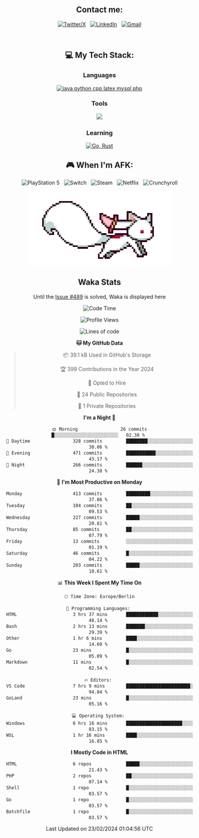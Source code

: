 <div align="center">

## Contact me:

[![Twitter/X](https://skillicons.dev/icons?i=twitter)](https://twitter.com/erikskopp) &nbsp;
[![LinkedIn](https://skillicons.dev/icons?i=linkedin)](www.linkedin.com/in/erik-skopp) &nbsp;
[![Gmail](https://skillicons.dev/icons?i=gmail)](mailto:skopp.erik@gmail.com)

<div align="center">
<br>

## 💻 My Tech Stack:

### Languages

[![java python cpp latex mysql php](https://skillicons.dev/icons?i=java,python,cpp,latex,mysql,php)](https://skillicons.dev)

### Tools

[![](https://skillicons.dev/icons?i=matlab,azure,bash,git,github,vscode)](https://skillicons.dev)

### Learning

[![Go, Rust](https://skillicons.dev/icons?i=go,rust)](https://skillicons.dev)

<!--
## 🏆 My Stats:

<p>
    <img height=175 alt="GitHub Stats" src="https://github-readme-stats.vercel.app/api?username=eskopp&show_icons=true&count_private=true&theme=dark" />&nbsp;&nbsp;
    <br><br>
    <img height=175 alt="Most Used Languages" src="https://github-readme-stats.vercel.app/api/top-langs/?username=eskopp&layout=compact&theme=dark" />&nbsp;&nbsp;
</p>
-->

## 🎮 When I'm AFK:

![PlayStation 5](https://img.shields.io/badge/Playstation%205-003791?style=for-the-badge&logo=playstation-5&logoColor=white) &nbsp;
![Switch](https://img.shields.io/badge/Switch-E60012?style=for-the-badge&logo=nintendo-switch&logoColor=white) &nbsp;
![Steam](https://img.shields.io/badge/steam-%23000000.svg?style=for-the-badge&logo=steam&logoColor=white) &nbsp;
![Netflix](https://img.shields.io/badge/Netflix-E50914?style=for-the-badge&logo=netflix&logoColor=white) &nbsp;
![Crunchyroll](https://img.shields.io/badge/Crunchyroll-F47521?style=for-the-badge&logo=crunchyroll&logoColor=white)



<center>
<img src="kyubey.gif" alt="Alt-Text" title="" >


## Waka Stats

<!-- You can view all stats here: [Waka-Stats](./Waka.md)--> 
  Until the [Issue #489](https://github.com/anmol098/waka-readme-stats/issues/499) is solved, Waka is displayed here 



<!--START_SECTION:waka-->
![Code Time](http://img.shields.io/badge/Code%20Time-51%20hrs%2015%20mins-blue)

![Profile Views](http://img.shields.io/badge/Profile%20Views-37-blue)

![Lines of code](https://img.shields.io/badge/From%20Hello%20World%20I%27ve%20Written-576.7%20thousand%20lines%20of%20code-blue)

**🐱 My GitHub Data** 

> 📦 39.1 kB Used in GitHub's Storage 
 > 
> 🏆 399 Contributions in the Year 2024
 > 
> 💼 Opted to Hire
 > 
> 📜 24 Public Repositories 
 > 
> 🔑 1 Private Repositories 
 > 
**I'm a Night 🦉** 

```text
🌞 Morning                26 commits          █░░░░░░░░░░░░░░░░░░░░░░░░   02.38 % 
🌆 Daytime                328 commits         ████████░░░░░░░░░░░░░░░░░   30.06 % 
🌃 Evening                471 commits         ███████████░░░░░░░░░░░░░░   43.17 % 
🌙 Night                  266 commits         ██████░░░░░░░░░░░░░░░░░░░   24.38 % 
```
📅 **I'm Most Productive on Monday** 

```text
Monday                   413 commits         █████████░░░░░░░░░░░░░░░░   37.86 % 
Tuesday                  104 commits         ██░░░░░░░░░░░░░░░░░░░░░░░   09.53 % 
Wednesday                227 commits         █████░░░░░░░░░░░░░░░░░░░░   20.81 % 
Thursday                 85 commits          ██░░░░░░░░░░░░░░░░░░░░░░░   07.79 % 
Friday                   13 commits          ░░░░░░░░░░░░░░░░░░░░░░░░░   01.19 % 
Saturday                 46 commits          █░░░░░░░░░░░░░░░░░░░░░░░░   04.22 % 
Sunday                   203 commits         █████░░░░░░░░░░░░░░░░░░░░   18.61 % 
```


📊 **This Week I Spent My Time On** 

```text
🕑︎ Time Zone: Europe/Berlin

💬 Programming Languages: 
HTML                     3 hrs 37 mins       ████████████░░░░░░░░░░░░░   48.14 % 
Bash                     2 hrs 13 mins       ███████░░░░░░░░░░░░░░░░░░   29.39 % 
Other                    1 hr 6 mins         ████░░░░░░░░░░░░░░░░░░░░░   14.60 % 
Go                       23 mins             █░░░░░░░░░░░░░░░░░░░░░░░░   05.09 % 
Markdown                 11 mins             █░░░░░░░░░░░░░░░░░░░░░░░░   02.54 % 

🔥 Editors: 
VS Code                  7 hrs 9 mins        ████████████████████████░   94.84 % 
GoLand                   23 mins             █░░░░░░░░░░░░░░░░░░░░░░░░   05.16 % 

💻 Operating System: 
Windows                  6 hrs 16 mins       █████████████████████░░░░   83.15 % 
WSL                      1 hr 16 mins        ████░░░░░░░░░░░░░░░░░░░░░   16.85 % 
```

**I Mostly Code in HTML** 

```text
HTML                     6 repos             █████░░░░░░░░░░░░░░░░░░░░   21.43 % 
PHP                      2 repos             ██░░░░░░░░░░░░░░░░░░░░░░░   07.14 % 
Shell                    1 repo              █░░░░░░░░░░░░░░░░░░░░░░░░   03.57 % 
Go                       1 repo              █░░░░░░░░░░░░░░░░░░░░░░░░   03.57 % 
Batchfile                1 repo              █░░░░░░░░░░░░░░░░░░░░░░░░   03.57 % 
```




 Last Updated on 23/02/2024 01:04:56 UTC
<!--END_SECTION:waka-->


</center>
</div>

